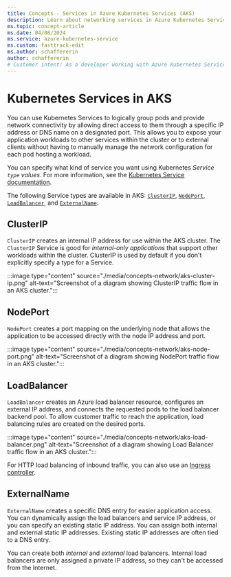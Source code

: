 ```yaml
---
title: Concepts - Services in Azure Kubernetes Services (AKS)
description: Learn about networking services in Azure Kubernetes Service (AKS), including what Kubernetes Services are and what types of services are available in AKS.
ms.topic: concept-article
ms.date: 04/08/2024
ms.service: azure-kubernetes-service
ms.custom: fasttrack-edit
ms.author: schaffererin
author: schaffererin
# Customer intent: As a developer working with Azure Kubernetes Service, I want to understand the different types of Kubernetes Services available, so that I can choose the appropriate service type for managing network connectivity and traffic flow in my applications.
---
```


# Kubernetes Services in AKS

You can use Kubernetes Services to logically group pods and provide network connectivity by allowing direct access to them through a specific IP address or DNS name on a designated port. This allows you to expose your application workloads to other services within the cluster or to external clients without having to manually manage the network configuration for each pod hosting a workload.

You can specify what kind of service you want using Kubernetes *Service `type` values*. For more information, see the [Kubernetes Service documentation][service-types].

The following Service types are available in AKS: [`ClusterIP`](#clusterip), [`NodePort`](#nodeport), [`LoadBalancer`](#loadbalancer), and [`ExternalName`](#externalname).

## ClusterIP
  
`ClusterIP` creates an internal IP address for use within the AKS cluster. The `ClusterIP` Service is good for *internal-only applications* that support other workloads within the cluster. ClusterIP is used by default if you don't explicitly specify a type for a Service.

:::image type="content" source="./media/concepts-network/aks-cluster-ip.png" alt-text="Screenshot of a diagram showing ClusterIP traffic flow in an AKS cluster.":::

## NodePort

`NodePort` creates a port mapping on the underlying node that allows the application to be accessed directly with the node IP address and port.

:::image type="content" source="./media/concepts-network/aks-node-port.png" alt-text="Screenshot of a diagram showing NodePort traffic flow in an AKS cluster.":::

## LoadBalancer

`LoadBalancer` creates an Azure load balancer resource, configures an external IP address, and connects the requested pods to the load balancer backend pool. To allow customer traffic to reach the application, load balancing rules are created on the desired ports.

:::image type="content" source="./media/concepts-network/aks-load-balancer.png" alt-text="Screenshot of a diagram showing Load Balancer traffic flow in an AKS cluster.":::

For HTTP load balancing of inbound traffic, you can also use an [Ingress controller][ingress-controllers].

## ExternalName

`ExternalName` creates a specific DNS entry for easier application access. You can dynamically assign the load balancers and service IP address, or you can specify an existing static IP address. You can assign both internal and external static IP addresses. Existing static IP addresses are often tied to a DNS entry.

You can create both *internal* and *external* load balancers. Internal load balancers are only assigned a private IP address, so they can't be accessed from the Internet.

<!-- LINKS - External -->
[service-types]: https://kubernetes.io/docs/concepts/services-networking/service/#publishing-services-service-types

<!-- LINKS - Internal -->
[ingress-controllers]:concepts-network-ingress.md#ingress-controllers
